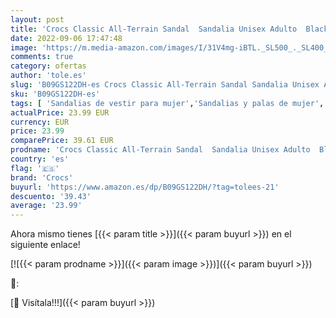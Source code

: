```yaml
---
layout: post
title: 'Crocs Classic All-Terrain Sandal  Sandalia Unisex Adulto  Black  39/40 EU'
date: 2022-09-06 17:47:48
image: 'https://m.media-amazon.com/images/I/31V4mg-iBTL._SL500_._SL400_.jpg'
comments: true
category: ofertas
author: 'tole.es'
slug: 'B09GS122DH-es Crocs Classic All-Terrain Sandal Sandalia Unisex Adulto...'
sku: 'B09GS122DH-es'
tags: [ 'Sandalias de vestir para mujer','Sandalias y palas de mujer','Zapatos','Zapatos para mujer','Zapatos y complementos','crocs','sandalia','🇪🇸', ]
actualPrice: 23.99 EUR
currency: EUR
price: 23.99
comparePrice: 39.61 EUR
prodname: 'Crocs Classic All-Terrain Sandal  Sandalia Unisex Adulto  Black  39/40 EU'
country: 'es'
flag: '🇪🇸'
brand: 'Crocs'
buyurl: 'https://www.amazon.es/dp/B09GS122DH/?tag=tolees-21'
descuento: '39.43'
average: '23.99'
---
```


Ahora mismo tienes [{{< param title >}}]({{< param buyurl >}}) en el siguiente enlace!

[![{{< param prodname >}}]({{< param image >}})]({{< param buyurl >}})

🔎:


[🛒 Visítala!!!]({{< param buyurl >}})
